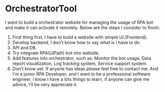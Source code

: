 # OrchestratorTool
I want to build a orchestrator website for managing the usage of RPA bot and make it can activate it remotely.
Below are the steps I consider to finish:
1. First thing first, I have to build a website with simple UI.(Frontend).
2. Develop backend, I don't know how to say what is I have to do.
3. API and DB.
4. Try integrate RPA(UiPath) bot into website.
5. Add features into orchestrator, such as: Monitor the bot usage, Data report visualization, Log tracking system, Service support system.
6. Don't know yet.
If anyone has ideas please feel free to contact me.
And I'm a junior RPA Developer, and I want to be a professional software engineer.
I know I have a lots things to learn, if anyone can give me advice, I'll be very appreciate it.

